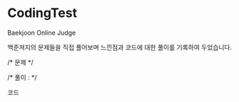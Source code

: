 # CodingTest
Baekjoon Online Judge

백준져지의 문제들을 직접 풀어보며 느낀점과 코드에 대한 풀이를 기록하여 두었습니다.

/*
  문제
*/

/*
  풀이 : 
*/


코드 
